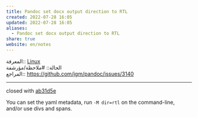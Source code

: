 ```yaml
---  
title: Pandoc set docx output direction to RTL  
created: 2022-07-28 16:05  
updated: 2022-07-28 16:05  
aliases:  
  - Pandoc set docx output direction to RTL  
share: true  
website: en/notes  
---  
```

  
المعرفة:: [Linux](Linux)  
الحالة:: #ملاحظة/مؤرشفة  
المراجع:: <https://github.com/jgm/pandoc/issues/3140>  
  
---  
  
closed with [ab31d5e](https://github.com/jgm/pandoc/commit/ab31d5ea8d0fc17b900a5843104784a25a2c8ed9)  
  
You can set the yaml metadata, run `-M dir=rtl` on the command-line, and/or use divs and spans.  
